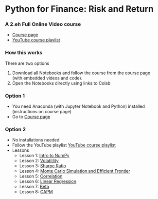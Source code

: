 # Python for Finance: Risk and Return

### A 2.eh Full Online Video course
- [Course page](https://www.learnpythonwithrune.org/python-for-finance-risk-and-return/)
- [YouTube course playlist](https://youtube.com/playlist?list=PLvMRWNpDTNwRAriwbJLNymcSDN-Rw_pv_)

### How this works
There are two options
1. Download all Notebooks and follow the course from the course page (with embedded videos and code).
2. Open the Notebooks directly using links to Colab


### Option 1
- You need Anaconda (with Jupyter Notebook and Python) installed (instructions on course page)
- Go to [Course page](https://www.learnpythonwithrune.org/python-for-finance-risk-and-return/)

### Option 2
- No installations needed
- Follow the YouTube playlist [YouTube course playlist](https://youtube.com/playlist?list=PLvMRWNpDTNwRAriwbJLNymcSDN-Rw_pv_)
- Lessons
  - Lesson 1: [Intro to NumPy](https://colab.research.google.com/github/LearnPythonWithRune/PythonForFinanceRiskAndReturn/blob/main/01%20-%20Intro%20to%20NumPy.ipynb)
  - Lesson 2: [Volatitlity](https://colab.research.google.com/github/LearnPythonWithRune/PythonForFinanceRiskAndReturn/blob/main/02%20-%20Volatitlity.ipynb)
  - Lesson 3: [Sharpe Ratio](https://colab.research.google.com/github/LearnPythonWithRune/PythonForFinanceRiskAndReturn/blob/main/03%20-%20Sharpe%20Ratio.ipynb)
  - Lesson 4: [Monte Carlo Simulation and Efficient Frontier](https://colab.research.google.com/github/LearnPythonWithRune/PythonForFinanceRiskAndReturn/blob/main/04%20-%20Monte%20Carlo%20Simulation%20and%20Efficient%20Frontier.ipynb)
  - Lesson 5: [Correlation](https://colab.research.google.com/github/LearnPythonWithRune/PythonForFinanceRiskAndReturn/blob/main/05%20-%20Correlation.ipynb)
  - Lesson 6: [Linear Regression](https://colab.research.google.com/github/LearnPythonWithRune/PythonForFinanceRiskAndReturn/blob/main/06%20-%20Linear%20Regression.ipynb)
  - Lesson 7: [Beta](https://colab.research.google.com/github/LearnPythonWithRune/PythonForFinanceRiskAndReturn/blob/main/07%20-%20Beta.ipynb)
  - Lesson 8: [CAPM](https://colab.research.google.com/github/LearnPythonWithRune/PythonForFinanceRiskAndReturn/blob/main/08%20-%20CAPM.ipynb)
